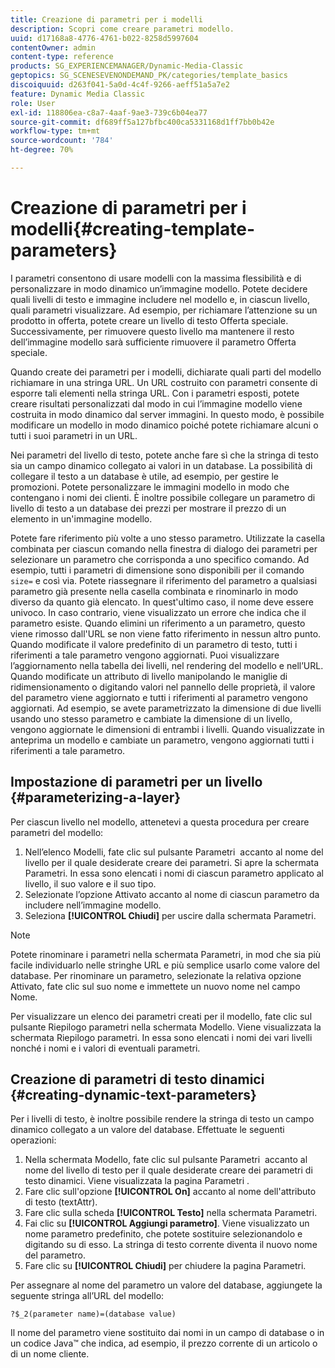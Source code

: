 ```yaml
---
title: Creazione di parametri per i modelli
description: Scopri come creare parametri modello.
uuid: d17168a8-4776-4761-b022-8258d5997604
contentOwner: admin
content-type: reference
products: SG_EXPERIENCEMANAGER/Dynamic-Media-Classic
geptopics: SG_SCENESEVENONDEMAND_PK/categories/template_basics
discoiquuid: d263f041-5a0d-4c4f-9266-aeff51a5a7e2
feature: Dynamic Media Classic
role: User
exl-id: 118806ea-c8a7-4aaf-9ae3-739c6b04ea77
source-git-commit: df689ff5a127bfbc400ca5331168d1ff7bb0b42e
workflow-type: tm+mt
source-wordcount: '784'
ht-degree: 70%

---
```


# Creazione di parametri per i modelli{#creating-template-parameters}

I parametri consentono di usare modelli con la massima flessibilità e di personalizzare in modo dinamico un’immagine modello. Potete decidere quali livelli di testo e immagine includere nel modello e, in ciascun livello, quali parametri visualizzare. Ad esempio, per richiamare l’attenzione su un prodotto in offerta, potete creare un livello di testo Offerta speciale. Successivamente, per rimuovere questo livello ma mantenere il resto dell’immagine modello sarà sufficiente rimuovere il parametro Offerta speciale.

Quando create dei parametri per i modelli, dichiarate quali parti del modello richiamare in una stringa URL. Un URL costruito con parametri consente di esporre tali elementi nella stringa URL. Con i parametri esposti, potete creare risultati personalizzati dal modo in cui l’immagine modello viene costruita in modo dinamico dal server immagini. In questo modo, è possibile modificare un modello in modo dinamico poiché potete richiamare alcuni o tutti i suoi parametri in un URL.

Nei parametri del livello di testo, potete anche fare sì che la stringa di testo sia un campo dinamico collegato ai valori in un database. La possibilità di collegare il testo a un database è utile, ad esempio, per gestire le promozioni. Potete personalizzare le immagini modello in modo che contengano i nomi dei clienti. È inoltre possibile collegare un parametro di livello di testo a un database dei prezzi per mostrare il prezzo di un elemento in un&#39;immagine modello.

Potete fare riferimento più volte a uno stesso parametro. Utilizzate la casella combinata per ciascun comando nella finestra di dialogo dei parametri per selezionare un parametro che corrisponda a uno specifico comando. Ad esempio, tutti i parametri di dimensione sono disponibili per il comando `size=` e così via. Potete riassegnare il riferimento del parametro a qualsiasi parametro già presente nella casella combinata e rinominarlo in modo diverso da quanto già elencato. In quest&#39;ultimo caso, il nome deve essere univoco. In caso contrario, viene visualizzato un errore che indica che il parametro esiste. Quando elimini un riferimento a un parametro, questo viene rimosso dall&#39;URL se non viene fatto riferimento in nessun altro punto. Quando modificate il valore predefinito di un parametro di testo, tutti i riferimenti a tale parametro vengono aggiornati. Puoi visualizzare l’aggiornamento nella tabella dei livelli, nel rendering del modello e nell’URL. Quando modificate un attributo di livello manipolando le maniglie di ridimensionamento o digitando valori nel pannello delle proprietà, il valore del parametro viene aggiornato e tutti i riferimenti al parametro vengono aggiornati. Ad esempio, se avete parametrizzato la dimensione di due livelli usando uno stesso parametro e cambiate la dimensione di un livello, vengono aggiornate le dimensioni di entrambi i livelli. Quando visualizzate in anteprima un modello e cambiate un parametro, vengono aggiornati tutti i riferimenti a tale parametro.

## Impostazione di parametri per un livello {#parameterizing-a-layer}

Per ciascun livello nel modello, attenetevi a questa procedura per creare parametri del modello:

1. Nell’elenco Modelli, fate clic sul pulsante Parametri  accanto al nome del livello per il quale desiderate creare dei parametri. Si apre la schermata Parametri. In essa sono elencati i nomi di ciascun parametro applicato al livello, il suo valore e il suo tipo.
1. Selezionate l’opzione Attivato accanto al nome di ciascun parametro da includere nell’immagine modello.
1. Seleziona **[!UICONTROL Chiudi]** per uscire dalla schermata Parametri.

>[!NOTE]
>
>Potete rinominare i parametri nella schermata Parametri, in mod che sia più facile individuarlo nelle stringhe URL e più semplice usarlo come valore del database. Per rinominare un parametro, selezionate la relativa opzione Attivato, fate clic sul suo nome e immettete un nuovo nome nel campo Nome.

Per visualizzare un elenco dei parametri creati per il modello, fate clic sul pulsante Riepilogo parametri nella schermata Modello. Viene visualizzata la schermata Riepilogo parametri. In essa sono elencati i nomi dei vari livelli nonché i nomi e i valori di eventuali parametri.

## Creazione di parametri di testo dinamici {#creating-dynamic-text-parameters}

Per i livelli di testo, è inoltre possibile rendere la stringa di testo un campo dinamico collegato a un valore del database. Effettuate le seguenti operazioni:

1. Nella schermata Modello, fate clic sul pulsante Parametri  accanto al nome del livello di testo per il quale desiderate creare dei parametri di testo dinamici. Viene visualizzata la pagina Parametri .
1. Fare clic sull&#39;opzione **[!UICONTROL On]** accanto al nome dell&#39;attributo di testo (textAttr).
1. Fare clic sulla scheda **[!UICONTROL Testo]** nella schermata Parametri.
1. Fai clic su **[!UICONTROL Aggiungi parametro]**. Viene visualizzato un nome parametro predefinito, che potete sostituire selezionandolo e digitando su di esso. La stringa di testo corrente diventa il nuovo nome del parametro.
1. Fare clic su **[!UICONTROL Chiudi]** per chiudere la pagina Parametri.

Per assegnare al nome del parametro un valore del database, aggiungete la seguente stringa all’URL del modello:

```as3
?$_2(parameter name)=(database value)
```

Il nome del parametro viene sostituito dai nomi in un campo di database o in un codice Java™ che indica, ad esempio, il prezzo corrente di un articolo o di un nome cliente.
